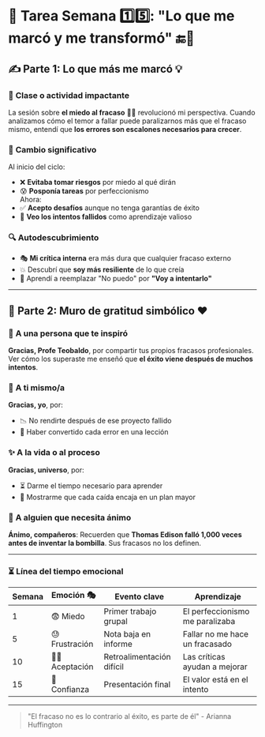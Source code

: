 # 📝 Tarea Semana 1️⃣5️⃣: "Lo que me marcó y me transformó" 🔚🌟  

## ✍️ Parte 1: Lo que más me marcó 💡  

### 💬 **Clase o actividad impactante**  
La sesión sobre **el miedo al fracaso** 🚧💔 revolucionó mi perspectiva. Cuando analizamos cómo el temor a fallar puede paralizarnos más que el fracaso mismo, entendí que **los errores son escalones necesarios para crecer**.  

### 🔄 **Cambio significativo**  
Al inicio del ciclo:  
- ❌ **Evitaba tomar riesgos** por miedo al qué dirán  
- 😰 **Posponía tareas** por perfeccionismo  
Ahora:  
- ✅ **Acepto desafíos** aunque no tenga garantías de éxito  
- 💪 **Veo los intentos fallidos** como aprendizaje valioso  

### 🔍 **Autodescubrimiento**  
- 🎭 **Mi crítica interna** era más dura que cualquier fracaso externo  
- 💥 Descubrí que **soy más resiliente** de lo que creía  
- 🌱 Aprendí a reemplazar "No puedo" por **"Voy a intentarlo"**  

---  

## 🧱 Parte 2: Muro de gratitud simbólico ❤️  

### 👤 **A una persona que te inspiró**  
**Gracias, Profe Teobaldo**, por compartir tus propios fracasos profesionales. Ver cómo los superaste me enseñó que **el éxito viene después de muchos intentos**.  

### 🙏 **A ti mismo/a**  
**Gracias, yo**, por:  
- 📉 No rendirte después de ese proyecto fallido  
- 🔄 Haber convertido cada error en una lección  

### ✨ **A la vida o al proceso**  
**Gracias, universo**, por:  
- ⏳ Darme el tiempo necesario para aprender  
- 🧩 Mostrarme que cada caída encaja en un plan mayor  

### 🌱 **A alguien que necesita ánimo**  
**Ánimo, compañeros**: Recuerden que **Thomas Edison falló 1,000 veces antes de inventar la bombilla**. Sus fracasos no los definen.  

---  

### ⏳ **Línea del tiempo emocional**  
| Semana | Emoción 🎭 | Evento clave | Aprendizaje |  
|--------|------------|--------------|-------------|  
| 1 | 😨 Miedo | Primer trabajo grupal | El perfeccionismo me paralizaba |  
| 5 | 😓 Frustración | Nota baja en informe | Fallar no me hace un fracasado |  
| 10 | 🧘‍♂️ Aceptación | Retroalimentación difícil | Las críticas ayudan a mejorar |  
| 15 | 🚀 Confianza | Presentación final | El valor está en el intento |  

---  

> "El fracaso no es lo contrario al éxito, es parte de él" - Arianna Huffington  
